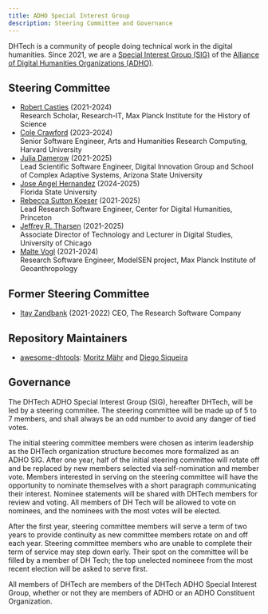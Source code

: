 ```yaml
---
title: ADHO Special Interest Group
description: Steering Committee and Governance
---
```


DHTech is a community of people doing technical work in the digital humanities. Since 2021, we are a [Special Interest Group (SIG)](https://adho.org/sigs/) of the [Alliance of Digital Humanities Organizations (ADHO)](https://adho.org/).

## Steering Committee

* [Robert Casties](https://www.mpiwg-berlin.mpg.de/users/casties) (2021-2024)<br/>
  Research Scholar, Research-IT, Max Planck Institute for the History of Science
* [Cole Crawford](https://digitalhumanities.fas.harvard.edu/person/cole-crawford/) (2023-2024)<br/>
  Senior Software Engineer, Arts and Humanities Research Computing, Harvard University
* [Julia Damerow](https://diging.asu.edu/people/index.html) (2021-2025)<br/>
  Lead Scientific Software Engineer, Digital Innovation Group and School of Complex Adaptive Systems, Arizona State University
* [Jose Angel Hernandez]() (2024-2025)<br/>
  Florida State University
* [Rebecca Sutton Koeser](https://cdh.princeton.edu/people/rebecca-sutton-koeser/) (2021-2025)<br/>
  Lead Research Software Engineer, Center for Digital Humanities, Princeton
* [Jeffrey R. Tharsen](http://www.tharsen.net/) (2021-2025)<br/>
  Associate Director of Technology and Lecturer in Digital Studies, University of Chicago
* [Malte Vogl](https://www.mpiwg-berlin.mpg.de/users/mvogl) (2021-2024)<br/>
  Research Software Engineer, ModelSEN project, Max Planck Institute of Geoanthropology


## Former Steering Committee

* [Itay Zandbank](https://www.linkedin.com/in/zambaq/) (2021-2022)
  CEO, The Research Software Company


## Repository Maintainers

* [awesome-dhtools](https://dh-tech.github.io/awesome-digital-humanities/): [Moritz Mähr](https://github.com/maehr) and [Diego Siqueira](https://github.com/diegosiqueir4)



## Governance

The DHTech ADHO Special Interest Group (SIG), hereafter DHTech, will be led by a steering commitee. The steering committee will be made up of 5 to 7 members, and shall always be an odd number to avoid any danger of tied votes.

The initial steering committee members were chosen as interim leadership as the DHTech organization structure becomes more formalized as an ADHO SIG. After one year, half of the initial steering committee will rotate off and be replaced by new members selected via self-nomination and member vote. Members interested in serving on the steering committee will have the opportunity to nominate themselves with a short paragraph communicating their interest. Nominee statements will be shared with DHTech members for review and voting. All members of DH Tech will be allowed to vote on nominees, and the nominees with the most votes will be elected.

After the first year, steering committee members will serve a term of two years to provide continuity as new committee members rotate on and off each year.  Steering committee members who are unable to complete their term of service may step down early. Their spot on the committee will be filled by a member of DH Tech; the top unelected nomineee from the most recent election will be asked to serve first.

All members of DHTech are members of the DHTech ADHO Special Interest Group, whether or not they are members of ADHO or an ADHO Constituent Organization.
